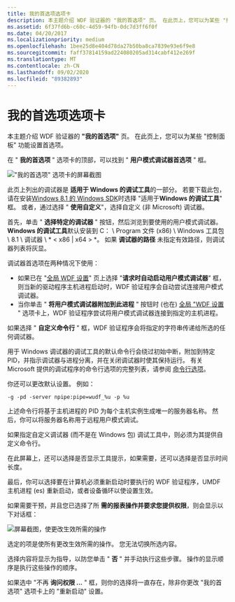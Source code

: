```yaml
---
title: 我的首选项选项卡
description: 本主题介绍 WDF 验证器的 "我的首选项" 页。 在此页上，您可以为某些 "控制面板" 功能设置首选项。
ms.assetid: 6f37fd6b-c60c-4d59-94fb-0dc7d3ff6f0f
ms.date: 04/20/2017
ms.localizationpriority: medium
ms.openlocfilehash: 1bee25d8e404d78da27b50ba8ca7839e93e6f9e8
ms.sourcegitcommit: faff37814159ad224080205ad314cabf412e269f
ms.translationtype: MT
ms.contentlocale: zh-CN
ms.lasthandoff: 09/02/2020
ms.locfileid: "89382893"
---
```

# <a name="my-preferences-tab"></a>我的首选项选项卡


本主题介绍 WDF 验证器的 **"我的首选项"** 页。 在此页上，您可以为某些 "控制面板" 功能设置首选项。

在 " **我的首选项** " 选项卡的顶部，可以找到 " **用户模式调试器首选项** " 框。

!["我的首选项" 选项卡的屏幕截图](images/wdfverifier-tab5.png)

此页上列出的调试器是 **适用于 Windows 的调试工具**的一部分。 若要下载此包，请在安装[Windows 8.1 的 Windows SDK](https://developer.microsoft.com/windows/downloads/sdk-archive/)时选择 "适用于**Windows 的调试工具**" 框。 或者，通过选择 " **使用自定义**"，选择自定义 (非 Microsoft) 调试器。

首先，单击 " **选择特定的调试器** " 按钮，然后浏览到要使用的用户模式调试器。 **Windows 的调试工具**默认安装到 C： \\ Program 文件 (x86) \\ Windows 工具包 \\ 8.1 \\ 调试器 \\ * &lt; x86 | x64 &gt; *。 如果 **调试器的路径** 未指定有效路径，则调试器列表将灰显。

调试器首选项在两种情况下使用：

-   如果已在 "[全局 WDF 设置](global-wdf-settings-tab.md)" 页上选择 "**请求时自动启动用户模式调试器**" 框，则当新的驱动程序主机进程启动时，WDF 验证程序会自动尝试连接用户模式调试器。
-   当你单击 " **将用户模式调试器附加到此进程** " 按钮时 (也在) [全局 "WDF 设置](global-wdf-settings-tab.md) " 选项卡上，WDF 验证程序尝试将用户模式调试器连接到指定的主机进程。

如果选择 " **自定义命令行** " 框，WDF 验证程序会将指定的字符串传递给所选的任何调试器。

用于 Windows 调试器的调试工具的默认命令行会绕过初始中断，附加到特定 PID，并指示调试器与进程分离，并在关闭调试器时使其保持运行。 有关 Microsoft 提供的调试程序的命令行选项的完整列表，请参阅 [命令行选项](../debugger/command-line-options.md)。

你还可以更改默认设置。 例如：

```
-g -pd -server npipe:pipe=wudf_%u -p %u
```

上述命令行将基于主机进程的 PID 为每个主机实例生成唯一的服务器名称。 然后，你可以将服务器名称用于远程用户模式调试。

如果指定自定义调试器 (而不是在 Windows 包) 调试工具中，则必须为其提供自定义命令行。

在此屏幕上，还可以选择是否显示工具提示，如果需要，还可以选择是否显示时间长度。

最后，你可以选择要在计算机必须重新启动时要执行的 WDF 验证程序，UMDF 主机进程 (es) 重新启动，或者设备循环以使设置生效。

如果需要干预，并且您已选择了所 **需的报表操作并要求您提供权限**，则会显示以下对话框：

![屏幕截图，使更改生效所需的操作](images/wdfverifier-reboot-dialog.png)

选定的项是使所有更改生效所需的操作。 您无法切换所选内容。

选择内容将显示为指导，以防您单击 " **否** " 并手动执行这些步骤。 操作的显示顺序是执行这些操作的顺序。

如果选中 "不再 **询问权限 ...** " 框，则你的选择将一直存在，除非你更改 "我的首选项" 选项卡上的 "重新启动" 设置。

 

